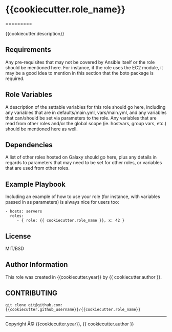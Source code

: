 # {{cookiecutter.role_name}}
=========

{{cookiecutter.description}}

Requirements
------------

Any pre-requisites that may not be covered by Ansible itself or the role should be mentioned here. For instance, if the role uses the EC2 module, it may be a good idea to mention in this section that the boto package is required.

Role Variables
--------------

A description of the settable variables for this role should go here, including any variables that are in defaults/main.yml, vars/main.yml, and any variables that can/should be set via parameters to the role. Any variables that are read from other roles and/or the global scope (ie. hostvars, group vars, etc.) should be mentioned here as well.

Dependencies
------------

A list of other roles hosted on Galaxy should go here, plus any details in regards to parameters that may need to be set for other roles, or variables that are used from other roles.

Example Playbook
----------------

Including an example of how to use your role (for instance, with variables passed in as parameters) is always nice for users too:

    - hosts: servers
      roles:
         - { role: {{ cookiecutter.role_name }}, x: 42 }

License
-------

MIT/BSD

Author Information
------------------

This role was created in {{cookiecutter.year}} by {{ cookiecutter.author }}.


## CONTRIBUTING

`git clone git@github.com:{{cookiecutter.github_username}}/{{cookiecutter.role_name}}`

---
Copyright Â© {{cookiecutter.year}}, {{ cookiecutter.author }}
